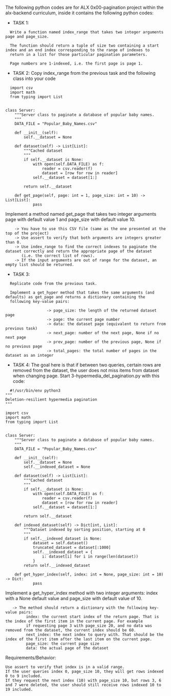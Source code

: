The following python codes are for ALX 0x00-pagination project within the alx-backend curriculum, inside it contains the following python codes:

* TASK 1:
```
  Write a function named index_range that takes two integer arguments page and page_size.

  The function should return a tuple of size two containing a start index and an end index corresponding to the range of indexes to 
  return in a list for those particular pagination parameters.

  Page numbers are 1-indexed, i.e. the first page is page 1.
```

* TASK 2: Copy index_range from the previous task and the following class into your code
```
  import csv
  import math
  from typing import List


class Server:
    """Server class to paginate a database of popular baby names.
    """
    DATA_FILE = "Popular_Baby_Names.csv"

    def __init__(self):
        self.__dataset = None

    def dataset(self) -> List[List]:
        """Cached dataset
        """
        if self.__dataset is None:
            with open(self.DATA_FILE) as f:
                reader = csv.reader(f)
                dataset = [row for row in reader]
            self.__dataset = dataset[1:]

        return self.__dataset

    def get_page(self, page: int = 1, page_size: int = 10) -> List[List]:
            pass
```
  Implement a method named get_page that takes two integer arguments page with default value 1 and page_size with default value 10.

        -> You have to use this CSV file (same as the one presented at the top of the project)
        -> Use assert to verify that both arguments are integers greater than 0.
        -> Use index_range to find the correct indexes to paginate the dataset correctly and return the appropriate page of the dataset 
           (i.e. the correct list of rows).
        -> If the input arguments are out of range for the dataset, an empty list should be returned.

* TASK 3:
```
  Replicate code from the previous task.

  Implement a get_hyper method that takes the same arguments (and defaults) as get_page and returns a dictionary containing the 
  following key-value pairs:

                  -> page_size: the length of the returned dataset page
                  -> page: the current page number
                  -> data: the dataset page (equivalent to return from previous task)
                  -> next_page: number of the next page, None if no next page
                  -> prev_page: number of the previous page, None if no previous page
                  -> total_pages: the total number of pages in the dataset as an integer
```

* TASK 4: The goal here is that if between two queries, certain rows are removed from the dataset, the user does not miss items from 
          dataset when changing page.
          Start 3-hypermedia_del_pagination.py with this code:
```
  #!/usr/bin/env python3
"""
Deletion-resilient hypermedia pagination
"""

import csv
import math
from typing import List


class Server:
    """Server class to paginate a database of popular baby names.
    """
    DATA_FILE = "Popular_Baby_Names.csv"

    def __init__(self):
        self.__dataset = None
        self.__indexed_dataset = None

    def dataset(self) -> List[List]:
        """Cached dataset
        """
        if self.__dataset is None:
            with open(self.DATA_FILE) as f:
                reader = csv.reader(f)
                dataset = [row for row in reader]
            self.__dataset = dataset[1:]

        return self.__dataset

    def indexed_dataset(self) -> Dict[int, List]:
        """Dataset indexed by sorting position, starting at 0
        """
        if self.__indexed_dataset is None:
            dataset = self.dataset()
            truncated_dataset = dataset[:1000]
            self.__indexed_dataset = {
                i: dataset[i] for i in range(len(dataset))
            }
        return self.__indexed_dataset

    def get_hyper_index(self, index: int = None, page_size: int = 10) -> Dict:
            pass
```

  Implement a get_hyper_index method with two integer arguments: index with a None default value and page_size with default value of 10.

       -> The method should return a dictionary with the following key-value pairs:
             index: the current start index of the return page. That is the index of the first item in the current page. For example 
             if requesting page 3 with page_size 20, and no data was removed from the dataset, the current index should be 60.
             next_index: the next index to query with. That should be the index of the first item after the last item on the current page.
             page_size: the current page size
             data: the actual page of the dataset

Requirements/Behavior:

```
Use assert to verify that index is in a valid range.
If the user queries index 0, page_size 10, they will get rows indexed 0 to 9 included.
If they request the next index (10) with page_size 10, but rows 3, 6 and 7 were deleted, the user should still receive rows indexed 10 to 19 included.
```

  














































   

